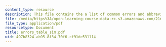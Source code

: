 ```yaml
---
content_type: resource
description: This file contains the a list of common errors and abbreviations.
file: /media/https%3A/open-learning-course-data-rc.s3.amazonaws.com/21m-301-harmony-and-counterpoint-i-spring-2005/497b8324ab958f3470f6cf91de531114_errors_table_sim.pdf
file_type: application/pdf
resourcetype: Document
title: errors_table_sim.pdf
uid: 497b8324-ab95-8f34-70f6-cf91de531114
---
```

